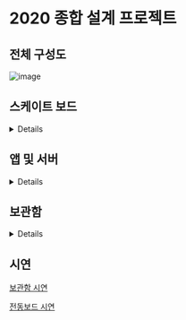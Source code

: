 # 2020 종합 설계 프로젝트

## 전체 구성도
![image](https://user-images.githubusercontent.com/66747535/100089569-3c345700-2e95-11eb-9621-36ad8882e3b1.png)

## 스케이트 보드
<details>
  
### 구성도
![image](https://user-images.githubusercontent.com/66747535/100089616-4fdfbd80-2e95-11eb-90e0-4d42228e468f.png)

### 외형
![image](https://user-images.githubusercontent.com/66747535/100089706-7998e480-2e95-11eb-9df5-6b14ba0a48cc.png)

### 알고리즘
![image](https://user-images.githubusercontent.com/66747535/100089797-99300d00-2e95-11eb-9699-04adbb530688.png)
</details>

## 앱 및 서버
<details>
  
### 구성도
![image](https://user-images.githubusercontent.com/66747535/100090018-e9a76a80-2e95-11eb-8581-74f26963a7e0.png)
![image](https://user-images.githubusercontent.com/66747535/100090129-0d6ab080-2e96-11eb-846f-27d3eb84a051.png)

### 구현된 기능
![image](https://user-images.githubusercontent.com/66747535/100090027-eca25b00-2e95-11eb-9a47-28dc176bc872.png)

</details>

## 보관함
<details>
  
### 구성도
![image](https://user-images.githubusercontent.com/66747535/100090225-2f643300-2e96-11eb-90f7-5e6e9fcea269.png)

### 알고리즘
![image](https://user-images.githubusercontent.com/66747535/100090312-5589d300-2e96-11eb-80c3-6bd3470a5045.png)

</details>

## 시연
[보관함 시연](https://youtu.be/ZyQ1mshFJTE)

[전동보드 시연](https://youtu.be/VS-AUy_TbIQ)
